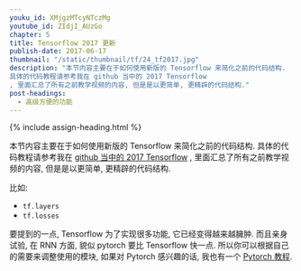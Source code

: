 ```yaml
---
youku_id: XMjgzMTcyNTczMg
youtube_id: ZIdjI_AUzGo
chapter: 5
title: Tensorflow 2017 更新
publish-date: 2017-06-17
thumbnail: "/static/thumbnail/tf/24_tf2017.jpg"
description: "本节内容主要在于如何使用新版的 Tensorflow 来简化之前的代码结构.
具体的代码教程请参考我在 github 当中的 2017 Tensorflow
, 里面汇总了所有之前教学视频的内容, 但是是以更简单, 更精辟的代码结构."
post-headings:
  - 高级方便的功能
---
```



{% include assign-heading.html %}

本节内容主要在于如何使用新版的 Tensorflow 来简化之前的代码结构.
具体的代码教程请参考我在 [github 当中的 2017 Tensorflow](https://github.com/MorvanZhou/Tensorflow-Tutorial)
, 里面汇总了所有之前教学视频的内容, 但是是以更简单, 更精辟的代码结构.

比如:

* `tf.layers`
* `tf.losses`

要提到的一点, Tensorflow 为了实现很多功能, 它已经变得越来越臃肿. 而且亲身试验, 在 RNN 方面, 貌似 pytorch 要比 Tensorflow 快一点.
所以你可以根据自己的需要来调整使用的模块, 如果对 Pytorch 感兴趣的话, 我也有一个 [Pytorch 教程](https://morvanzhou.github.io/tutorials/machine-learning/torch/).

